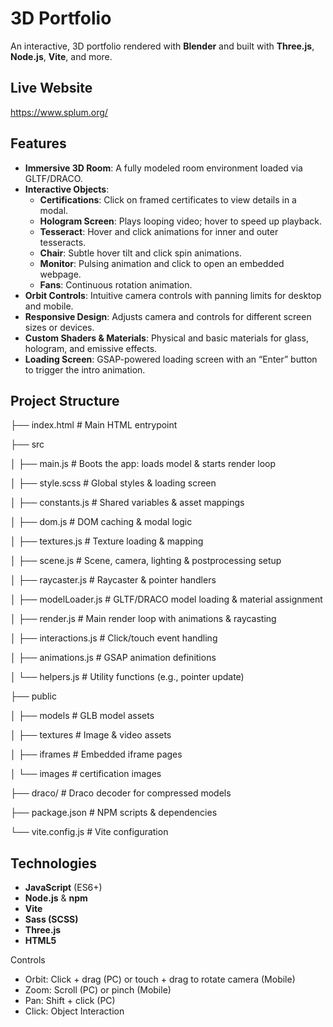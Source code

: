 # 3D Portfolio

An interactive, 3D portfolio rendered with **Blender** and built with **Three.js**, **Node.js**, **Vite**, and more.

## Live Website
https://www.splum.org/

## Features

- **Immersive 3D Room**: A fully modeled room environment loaded via GLTF/DRACO.
- **Interactive Objects**:  
  - **Certifications**: Click on framed certificates to view details in a modal.  
  - **Hologram Screen**: Plays looping video; hover to speed up playback.  
  - **Tesseract**: Hover and click animations for inner and outer tesseracts.  
  - **Chair**: Subtle hover tilt and click spin animations.  
  - **Monitor**: Pulsing animation and click to open an embedded webpage.  
  - **Fans**: Continuous rotation animation.
- **Orbit Controls**: Intuitive camera controls with panning limits for desktop and mobile.
- **Responsive Design**: Adjusts camera and controls for different screen sizes or devices.
- **Custom Shaders & Materials**: Physical and basic materials for glass, hologram, and emissive effects.
- **Loading Screen**: GSAP-powered loading screen with an “Enter” button to trigger the intro animation.

## Project Structure
├── index.html           # Main HTML entrypoint 

├── src

│   ├── main.js          # Boots the app: loads model & starts render loop

│   ├── style.scss       # Global styles & loading screen

│   ├── constants.js     # Shared variables & asset mappings

│   ├── dom.js           # DOM caching & modal logic

│   ├── textures.js      # Texture loading & mapping

│   ├── scene.js         # Scene, camera, lighting & postprocessing setup

│   ├── raycaster.js     # Raycaster & pointer handlers

│   ├── modelLoader.js   # GLTF/DRACO model loading & material assignment

│   ├── render.js        # Main render loop with animations & raycasting

│   ├── interactions.js  # Click/touch event handling

│   ├── animations.js    # GSAP animation definitions

│   └── helpers.js       # Utility functions (e.g., pointer update)

├── public

│   ├── models           # GLB model assets

│   ├── textures         # Image & video assets

│   ├── iframes          # Embedded iframe pages

│   └── images           # certification images

├── draco/               # Draco decoder for compressed models

├── package.json         # NPM scripts & dependencies

└── vite.config.js       # Vite configuration


## Technologies
- **JavaScript** (ES6+)
- **Node.js** & **npm**
- **Vite**
- **Sass (SCSS)**
- **Three.js**
- **HTML5**

Controls
- Orbit: Click + drag (PC) or touch + drag to rotate camera (Mobile)
- Zoom: Scroll (PC) or pinch (Mobile)
- Pan: Shift + click (PC)
- Click: Object Interaction

